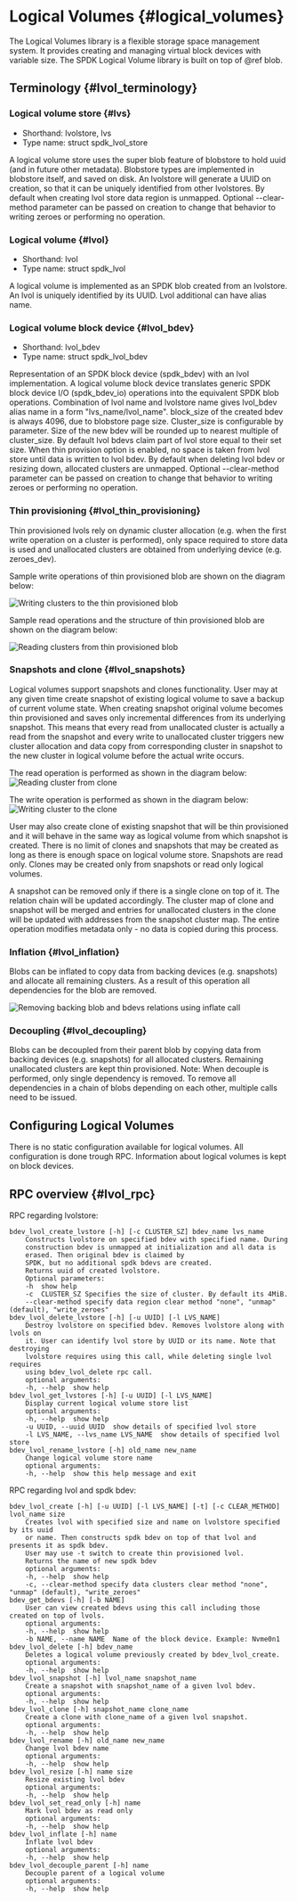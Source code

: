 # Logical Volumes {#logical_volumes}

The Logical Volumes library is a flexible storage space management system. It provides creating and managing virtual
block devices with variable size. The SPDK Logical Volume library is built on top of @ref blob.

## Terminology {#lvol_terminology}

### Logical volume store {#lvs}

* Shorthand:  lvolstore, lvs
* Type name:  struct spdk_lvol_store

A logical volume store uses the super blob feature of blobstore to hold uuid (and in future other metadata).
Blobstore types are implemented in blobstore itself, and saved on disk. An lvolstore will generate a UUID on
creation, so that it can be uniquely identified from other lvolstores.
By default when creating lvol store data region is unmapped. Optional --clear-method parameter can be passed
on creation to change that behavior to writing zeroes or performing no operation.

### Logical volume {#lvol}

* Shorthand: lvol
* Type name: struct spdk_lvol

A logical volume is implemented as an SPDK blob created from an lvolstore. An lvol is uniquely identified by
its UUID. Lvol additional can have alias name.

### Logical volume block device {#lvol_bdev}

* Shorthand: lvol_bdev
* Type name: struct spdk_lvol_bdev

Representation of an SPDK block device (spdk_bdev) with an lvol implementation.
A logical volume block device translates generic SPDK block device I/O (spdk_bdev_io) operations into the
equivalent SPDK blob operations. Combination of lvol name and lvolstore name gives lvol_bdev alias name in
a form "lvs_name/lvol_name". block_size of the created bdev is always 4096, due to blobstore page size.
Cluster_size is configurable by parameter. Size of the new bdev will be rounded up to nearest multiple of
cluster_size. By default lvol bdevs claim part of lvol store equal to their set size. When thin provision
option is enabled, no space is taken from lvol store until data is written to lvol bdev.
By default when deleting lvol bdev or resizing down, allocated clusters are unmapped. Optional --clear-method
parameter can be passed on creation to change that behavior to writing zeroes or performing no operation.

### Thin provisioning {#lvol_thin_provisioning}

Thin provisioned lvols rely on dynamic cluster allocation (e.g. when the first write operation on a cluster is performed), only space
required to store data is used and unallocated clusters are obtained from underlying device (e.g. zeroes_dev).

Sample write operations of thin provisioned blob are shown on the diagram below:

![Writing clusters to the thin provisioned blob](lvol_thin_provisioning_write.svg)

Sample read operations and the structure of thin provisioned blob are shown on the diagram below:

![Reading clusters from thin provisioned blob](lvol_thin_provisioning.svg)

### Snapshots and clone {#lvol_snapshots}

Logical volumes support snapshots and clones functionality. User may at any given time create snapshot of existing
logical volume to save a backup of current volume state. When creating snapshot original volume becomes thin provisioned
and saves only incremental differences from its underlying snapshot. This means that every read from unallocated cluster
is actually a read from the snapshot and every write to unallocated cluster triggers new cluster allocation and data copy
from corresponding cluster in snapshot to the new cluster in logical volume before the actual write occurs.

The read operation is performed as shown in the diagram below:
![Reading cluster from clone](lvol_clone_snapshot_read.svg)

The write operation is performed as shown in the diagram below:
![Writing cluster to the clone](lvol_clone_snapshot_write.svg)

User may also create clone of existing snapshot that will be thin provisioned and it will behave in the same way as logical volume
from which snapshot is created. There is no limit of clones and snapshots that may be created as long as there is enough space on
logical volume store. Snapshots are read only. Clones may be created only from snapshots or read only logical volumes.

A snapshot can be removed only if there is a single clone on top of it. The relation chain will be updated accordingly.
The cluster map of clone and snapshot will be merged and entries for unallocated clusters in the clone will be updated with
addresses from the snapshot cluster map. The entire operation modifies metadata only - no data is copied during this process.

### Inflation {#lvol_inflation}

Blobs can be inflated to copy data from backing devices (e.g. snapshots) and allocate all remaining clusters. As a result of this
operation all dependencies for the blob are removed.

![Removing backing blob and bdevs relations using inflate call](lvol_inflate_clone_snapshot.svg)

### Decoupling {#lvol_decoupling}

Blobs can be decoupled from their parent blob by copying data from backing devices (e.g. snapshots) for all allocated clusters.
Remaining unallocated clusters are kept thin provisioned.
Note: When decouple is performed, only single dependency is removed. To remove all dependencies in a chain of blobs depending
on each other, multiple calls need to be issued.

## Configuring Logical Volumes

There is no static configuration available for logical volumes. All configuration is done trough RPC. Information about
logical volumes is kept on block devices.

## RPC overview {#lvol_rpc}

RPC regarding lvolstore:

```
bdev_lvol_create_lvstore [-h] [-c CLUSTER_SZ] bdev_name lvs_name
    Constructs lvolstore on specified bdev with specified name. During
    construction bdev is unmapped at initialization and all data is
    erased. Then original bdev is claimed by
    SPDK, but no additional spdk bdevs are created.
    Returns uuid of created lvolstore.
    Optional parameters:
    -h  show help
    -c  CLUSTER_SZ Specifies the size of cluster. By default its 4MiB.
    --clear-method specify data region clear method "none", "unmap" (default), "write_zeroes"
bdev_lvol_delete_lvstore [-h] [-u UUID] [-l LVS_NAME]
    Destroy lvolstore on specified bdev. Removes lvolstore along with lvols on
    it. User can identify lvol store by UUID or its name. Note that destroying
    lvolstore requires using this call, while deleting single lvol requires
    using bdev_lvol_delete rpc call.
    optional arguments:
    -h, --help  show help
bdev_lvol_get_lvstores [-h] [-u UUID] [-l LVS_NAME]
    Display current logical volume store list
    optional arguments:
    -h, --help  show help
    -u UUID, --uuid UUID  show details of specified lvol store
    -l LVS_NAME, --lvs_name LVS_NAME  show details of specified lvol store
bdev_lvol_rename_lvstore [-h] old_name new_name
    Change logical volume store name
    optional arguments:
    -h, --help  show this help message and exit
```

RPC regarding lvol and spdk bdev:

```
bdev_lvol_create [-h] [-u UUID] [-l LVS_NAME] [-t] [-c CLEAR_METHOD] lvol_name size
    Creates lvol with specified size and name on lvolstore specified by its uuid
    or name. Then constructs spdk bdev on top of that lvol and presents it as spdk bdev.
    User may use -t switch to create thin provisioned lvol.
    Returns the name of new spdk bdev
    optional arguments:
    -h, --help  show help
    -c, --clear-method specify data clusters clear method "none", "unmap" (default), "write_zeroes"
bdev_get_bdevs [-h] [-b NAME]
    User can view created bdevs using this call including those created on top of lvols.
    optional arguments:
    -h, --help  show help
    -b NAME, --name NAME  Name of the block device. Example: Nvme0n1
bdev_lvol_delete [-h] bdev_name
    Deletes a logical volume previously created by bdev_lvol_create.
    optional arguments:
    -h, --help  show help
bdev_lvol_snapshot [-h] lvol_name snapshot_name
    Create a snapshot with snapshot_name of a given lvol bdev.
    optional arguments:
    -h, --help  show help
bdev_lvol_clone [-h] snapshot_name clone_name
    Create a clone with clone_name of a given lvol snapshot.
    optional arguments:
    -h, --help  show help
bdev_lvol_rename [-h] old_name new_name
    Change lvol bdev name
    optional arguments:
    -h, --help  show help
bdev_lvol_resize [-h] name size
    Resize existing lvol bdev
    optional arguments:
    -h, --help  show help
bdev_lvol_set_read_only [-h] name
    Mark lvol bdev as read only
    optional arguments:
    -h, --help  show help
bdev_lvol_inflate [-h] name
    Inflate lvol bdev
    optional arguments:
    -h, --help  show help
bdev_lvol_decouple_parent [-h] name
    Decouple parent of a logical volume
    optional arguments:
    -h, --help  show help
```

